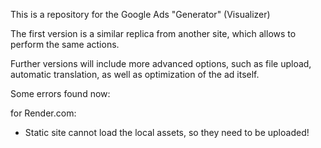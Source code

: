 This is a repository for the Google Ads "Generator" (Visualizer)

The first version is a similar replica from another site, which allows to perform the same actions.

Further versions will include more advanced options, such as file upload, automatic translation, as well as optimization of the ad itself.

Some errors found now: 

for Render.com: 
- Static site cannot load the local assets, so they need to be uploaded! 
